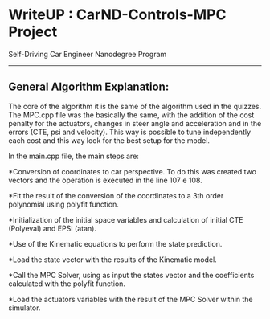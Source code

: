 # WriteUP : CarND-Controls-MPC Project
Self-Driving Car Engineer Nanodegree Program

---

## General Algorithm Explanation: 

The core of the algorithm it is the same of the algorithm used in the quizzes. The MPC.cpp file was the basically the same, with the addition of the cost penalty for the actuators, changes in steer angle and acceleration and in the errors (CTE, psi and velocity). This way is possible to tune independently each cost and this way look for the best setup for the model.

In the main.cpp file, the main steps are:

*Conversion of coordinates to car perspective. To do this was created two vectors and the operation is executed in the line 107 e 108.

*Fit the result of the conversion of the coordinates to a 3th order polynomial using polyfit function.

*Initialization of the initial space variables and calculation of initial CTE (Polyeval)  and EPSI (atan).

*Use of the Kinematic equations to perform the state prediction.

*Load the state vector with the results of the Kinematic model.

*Call the MPC Solver, using as input the states vector and the coefficients calculated with the polyfit function.

*Load the actuators variables with the result of the MPC Solver within the simulator.



  
